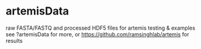 # artemisData

raw FASTA/FASTQ and processed HDF5 files for artemis testing & examples  
see ?artemisData for more, or https://github.com/ramsinghlab/artemis for results

